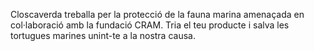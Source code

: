 Closcaverda treballa per la protecció de la fauna marina amenaçada en col·laboració amb la fundació CRAM. Tria el teu producte i salva les tortugues marines unint-te a la nostra causa.
